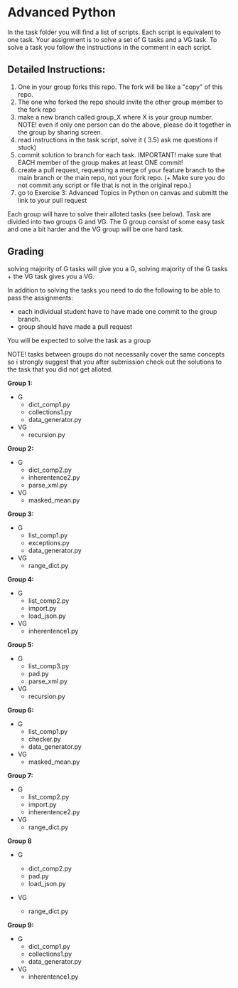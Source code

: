 # Advanced Python

In the task folder you will find a list of scripts. Each script is equivalent to one task. Your assignment is to
solve a set of G tasks and a VG task. To solve a task you follow the instructions in the comment in each script.


## Detailed Instructions:


1)  One in your group forks this repo. The fork will be like a "copy" of this repo. 
2) The one who forked the repo should invite the other group member to the fork repo
3)  make a new branch called group_X where X is your group number.
NOTE! even if only one person can do the above, please do it together in the group by sharing screen.
3)  read instructions in the task script, solve it
( 3.5) ask me questions if stuck)
5)  commit solution to branch for each task. IMPORTANT! make sure that EACH member of the group makes at least ONE commit!
6)  create a pull request, requesting a merge of your feature branch to the main branch or the main repo, not your fork repo.
(+ Make sure you do not commit any script or file that is not in the original repo.)
7) go to Exercise 3: Advanced Topics in Python on canvas and submitt the link to your pull request

Each group will have to solve their alloted tasks (see below). Task are divided into two groups G and VG. The G group
consist of some easy task and one a bit harder and the VG group will be one hard task.


## Grading

solving majority of G tasks will give you a G, solving majority of the G tasks + the VG task gives you a VG.

In addition to solving the tasks you need to do the following to be able to pass the assignments:
-   each individual student have to have made one commit to the group branch.
-   group should have made a pull request

You will be expected to solve the task as a group

NOTE! tasks between groups do not necessarily cover the same concepts so i strongly suggest that you after submission check out the solutions to the task that you did not get alloted.



**Group 1:**
* G
    * dict_comp1.py
    * collections1.py
    * data_generator.py
* VG
    * recursion.py


**Group 2:**
* G
    * dict_comp2.py
    * inherentence2.py
    * parse_xml.py
* VG
   * masked_mean.py


**Group 3:**
* G
    * list_comp1.py
    * exceptions.py
    * data_generator.py
* VG
    * range_dict.py


**Group 4:**
* G
    * list_comp2.py
    * import.py
    * load_json.py
* VG
    * inherentence1.py


**Group 5:**
* G
    * list_comp3.py
    * pad.py
    * parse_xml.py
* VG
    * recursion.py


**Group 6:**
* G
    * list_comp1.py
    * checker.py
    * data_generator.py
* VG
    * masked_mean.py


**Group 7:**
* G
    * list_comp2.py
    * import.py
    * inherentence2.py
* VG
    * range_dict.py



**Group 8**
* G
    * dict_comp2.py
    * pad.py
    * load_json.py

* VG
    * range_dict.py


**Group 9:**
* G
    * dict_comp1.py
    * collections1.py
    * data_generator.py
* VG
    * inherentence1.py

